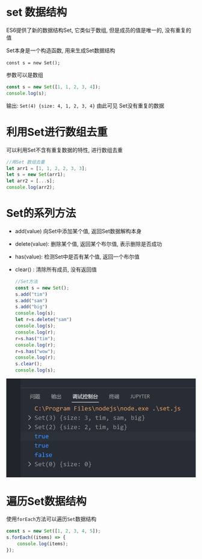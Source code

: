 # set 数据结构

ES6提供了新的数据结构Set, 它类似于数组, 但是成员的值是唯一的, 没有重复的值

Set本身是一个构造函数, 用来生成Set数据结构

`const s = new Set();`

参数可以是数组

```js
const s = new Set([1, 1, 2, 3, 4]);
console.log(s);
```

输出: `Set(4) {size: 4, 1, 2, 3, 4}` 由此可见 Set没有重复的数据

# 利用Set进行数组去重

可以利用Set不含有重复数据的特性, 进行数组去重

```js
//用Set 数组去重
let arr1 = [1, 1, 2, 2, 3, 3];
let s = new Set(arr1);
let arr2 = [...s];
console.log(arr2);
```

# Set的系列方法

* add(value) 向Set中添加某个值, 返回Set数据解构本身
* delete(value): 删除某个值, 返回某个布尔值, 表示删除是否成功
* has(value): 检测Set中是否有某个值, 返回一个布尔值
* clear() : 清除所有成员, 没有返回值

  ```js
  //Set方法
  const s = new Set();
  s.add("tim")
  s.add("sam")
  s.add("big")
  console.log(s);
  let r=s.delete("sam")
  console.log(s);
  console.log(r);
  r=s.has("tim");
  console.log(r);
  r=s.has("wow");
  console.log(r);
  s.clear();
  console.log(s);
  ```

![Snipaste_2022-08-03_10-55-03](assets/Snipaste_2022-08-03_10-55-03-20220803105504-ntbutku.png)​

# 遍历Set数据结构

使用`forEach`方法可以遍历`Set`数据结构

```js
const s = new Set([1, 2, 3, 4, 5]);
s.forEach((items) => {
    console.log(items);
});
```
